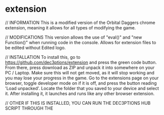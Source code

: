 # extension

// INFORMATION
This is a modified version of the Orbital Daggers chrome extension, meaning it allows for all types of modifying the game.

// MODIFICATIONS
This version allows the use of "eval()" and "new Function()" when running code in the console.
Allows for extension files to be edited without 
Edited logo.

// INSTALLATION
To install this, go to https://github.com/dec3ptions/extension and press the green code button. From there, press download as ZIP and unpack it into somewhere on your PC / Laptop. Make sure this will not get moved, as it will stop working and you may lose your progress in the game. Go to the extensions page on your browser, toggle developer mode on if it is off, and press the button reading 'Load unpacked'. Locate the folder that you saved to your device and select it. After installing it, it launches and runs like any other browser extension. 

// OTHER
IF THIS IS INSTALLED, YOU CAN RUN THE DEC3PTIONS HUB SCRIPT THROUGH THE 